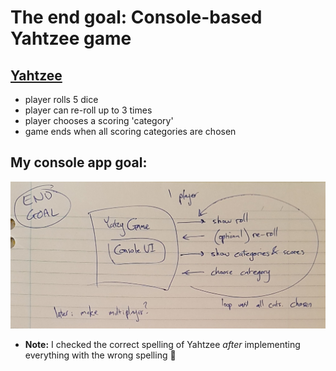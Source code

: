 # The end goal: Console-based Yahtzee game

## [Yahtzee](https://en.wikipedia.org/wiki/Yahtzee)
- player rolls 5 dice
- player can re-roll up to 3 times
- player chooses a scoring 'category'
- game ends when all scoring categories are chosen

## My console app goal:

![](../img/01_end_goal.jpg)

- **Note:** I checked the correct spelling of Yahtzee _after_ implementing
  everything with the wrong spelling :facepalm: